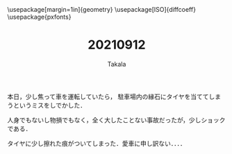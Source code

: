﻿---
title: 20210912
yesterday: 20210911
tomorrow: 20210913
days: 625
author: Takala
header-includes:
  - \usepackage[margin=1in]{geometry}
  - \usepackage[ISO]{diffcoeff}
  - \usepackage{pxfonts}
---



本日，少し焦って車を運転していたら，
駐車場内の縁石にタイヤを当ててしまうというミスをしでかした．


人身でもないし物損でもなく，全く大したことない事故だったが，少しショックである．



タイヤに少し擦れた痕がついてしまった．愛車に申し訳ない．．．．


